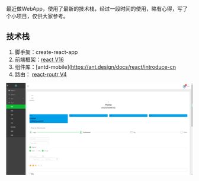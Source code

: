最近做WebApp，使用了最新的技术栈，经过一段时间的使用，略有心得，写了个小项目，仅供大家参考。


## 技术栈
1. 脚手架：create-react-app
2. 前端框架：[react V16](https://discountry.github.io/react/docs/hello-world.html)
3. 组件库：[antd-mobile](https://ant.design/docs/react/introduce-cn
4. 路由： [react-routr V4](https://mobile.ant.design/docs/react/introduce-cn)


![image](https://raw.githubusercontent.com/thbgh/antdPro/master/public/img/main.png)

